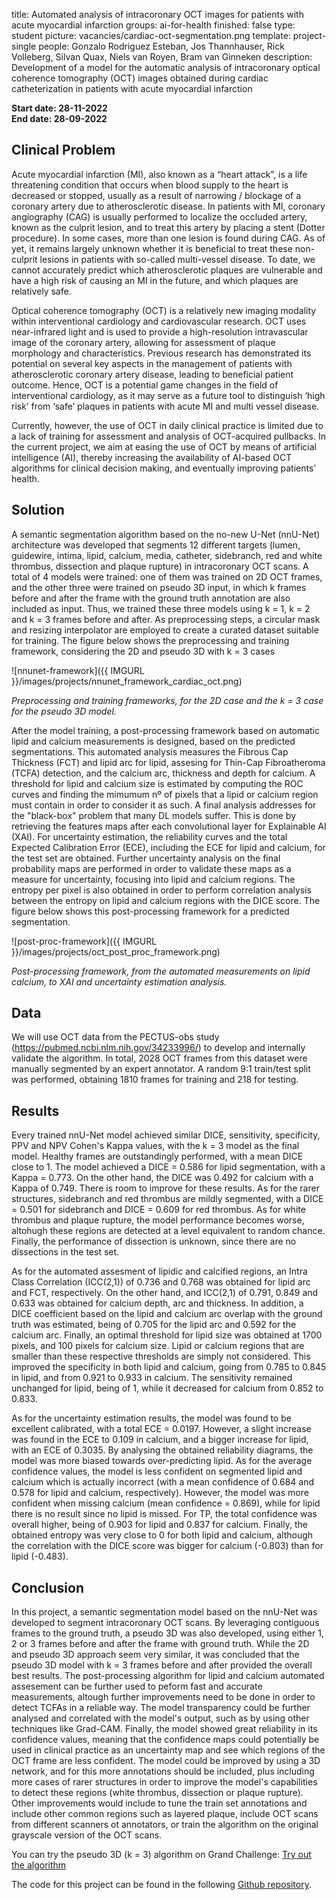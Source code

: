 title: Automated analysis of intracoronary OCT images for patients with acute myocardial infarction 
groups: ai-for-health
finished: false
type: student
picture: vacancies/cardiac-oct-segmentation.png
template: project-single
people: Gonzalo Rodriguez Esteban, Jos Thannhauser, Rick Volleberg, Silvan Quax, Niels van Royen, Bram van Ginneken
description: Development of a model for the automatic analysis of intracoronary optical coherence tomography (OCT) images obtained during cardiac catheterization in patients with acute myocardial infarction 

 **Start date: 28-11-2022** <br>
 **End date: 28-09-2022**
 
## Clinical Problem
Acute myocardial infarction (MI), also known as a “heart attack”, is a life threatening condition that occurs when blood supply to the heart is decreased or stopped, usually as a result of narrowing / blockage of a coronary artery due to atherosclerotic disease. In patients with MI, coronary angiography (CAG) is usually performed to localize the occluded artery, known as the culprit lesion, and to treat this artery by placing a stent (Dotter procedure). In some cases, more than one lesion is found during CAG. As of yet, it remains largely unknown whether it is beneficial to treat these non-culprit lesions in patients with so-called multi-vessel disease. To date, we cannot accurately predict which atherosclerotic plaques are vulnerable and have a high risk of causing an MI in the future, and which plaques are relatively safe.

Optical coherence tomography (OCT) is a relatively new imaging modality within interventional cardiology and cardiovascular research. OCT uses near-infrared light and is used to provide a high-resolution intravascular image of the coronary artery, allowing for assessment of plaque morphology and characteristics. Previous research has demonstrated its potential on several key aspects in the management of patients with atherosclerotic coronary artery disease, leading to beneficial patient outcome. Hence, OCT is a potential game changes in the field of interventional cardiology, as it may serve as a future tool to distinguish ‘high risk’ from ‘safe’ plaques in patients with acute MI and multi vessel disease.

Currently, however, the use of OCT in daily clinical practice is limited due to a lack of training for assessment and analysis of OCT-acquired pullbacks. In the current project, we aim at easing the use of OCT by means of artificial intelligence (AI), thereby increasing the availability of AI-based OCT algorithms for clinical decision making, and eventually improving patients’ health.

## Solution
A semantic segmentation algorithm based on the no-new U-Net (nnU-Net) architecture was developed that segments 12 different targets (lumen, guidewire, intima, lipid, calcium, media, catheter, sidebranch, red and white thrombus, dissection and plaque rupture) in intracoronary OCT scans. A total of 4 models were trained: one of them was trained on 2D OCT frames, and the other three were trained on pseudo 3D input, in which k frames before and after the frame with the ground truth annotation are also included as input. Thus, we trained these three models using k = 1, k = 2 and k = 3 frames before and after. As preprocessing steps, a circular mask and resizing interpolator are employed to create a curated dataset suitable for training. The figure below shows the preprocessing and training framework, considering the 2D and pseudo 3D with k = 3 cases

 ![nnunet-framework]({{ IMGURL }}/images/projects/nnunet_framework_cardiac_oct.png)
 
_Preprocessing and training frameworks, for the 2D case and the k = 3 case for the pseudo 3D model._


After the model training, a post-processing framework based on automatic lipid and calcium measurements is designed, based on the predicted segmentations. This automated analysis measures the Fibrous Cap Thickness (FCT) and lipid arc for lipid, assesing for Thin-Cap Fibroatheroma (TCFA) detection, and the calcium arc, thickness and depth for calcium. A threshold for lipid and calcium size is estimated by computing the ROC curves and finding the mimumum nº of pixels that a lipid or calcium region must contain in order to consider it as such. A final analysis addresses for the "black-box" problem that many DL models suffer. This is done by retrieving the features maps after each convolutional layer for Explainable AI (XAI). For uncertainty estimation, the reliability curves and the total Expected Calibration Error (ECE), including the ECE for lipid and calcium, for the test set are obtained. Further uncertainty analysis on the final probability maps are performed in order to validate these maps as a measure for uncertainty, focusing into lipid and calcium regions. The entropy per pixel is also obtained in order to perform correlation analysis between the entropy on lipid and calcium regions with the DICE score. The figure below shows this post-processing framework for a predicted segmentation.


![post-proc-framework]({{ IMGURL }}/images/projects/oct_post_proc_framework.png)

_Post-processing framework, from the automated measurements on lipid calcium, to XAI and uncertainty estimation analysis._

## Data

We will use OCT data from the PECTUS-obs study (https://pubmed.ncbi.nlm.nih.gov/34233996/) to develop and internally validate the algorithm. In total, 2028 OCT frames from this dataset were manually segmented by an expert annotator. A random 9:1 train/test split was performed, obtaining 1810 frames for training and 218 for testing. 

## Results

Every trained nnU-Net model achieved similar DICE, sensitivity, specificity, PPV and NPV Cohen's Kappa values, with the k = 3 model as the final model. Healthy frames are outstandingly performed, with a mean DICE close to 1. The model achieved a DICE = 0.586 for lipid segmentation, with a Kappa = 0.773. On the other hand, the DICE was 0.492 for calcium with a Kappa of 0.749. There is room to improve for these results. As for the rarer structures, sidebranch and red thrombus are mildly segmented, with a DICE = 0.501 for sidebranch and DICE = 0.609 for red thrombus. As for white thrombus and plaque rupture, the model performance becomes worse, altohugh these regions are detected at a level equivalent to random chance. Finally, the performance of dissection is unknown, since there are no dissections in the test set. 

As for the automated assesment of lipidic and calcified regions, an Intra Class Correlation (ICC(2,1)) of 0.736 and 0.768 was obtained for lipid arc and FCT, respectively. On the other hand, and ICC(2,1) of 0.791, 0.849 and 0.633 was obtained for calcium depth, arc and thickness. In addition, a DICE coefficient based on the lipid and calcium arc overlap with the ground truth was estimated, being of 0.705 for the lipid arc and 0.592 for the calcium arc. Finally, an optimal threshold for lipid size was obtained at 1700 pixels, and 100 pixels for calcium size. Lipid or calcium regions that are smaller than these respective thresholds are simply not considered. This improved the specificity in both lipid and calcium, going from 0.785 to 0.845 in lipid, and from 0.921 to 0.933 in calcium. The sensitivity remained unchanged for lipid, being of 1, while it decreased for calcium from  0.852 to 0.833.

As for the uncertainty estimation results, the model was found to be excellent calibrated, with a total ECE = 0.0197. However, a slight increase was found in the ECE to 0.109 in calcium, and a bigger increase for lipid, with an ECE of 0.3035. By analysing the obtained reliability diagrams, the model was more biased towards over-predicting lipid. As for the average confidence values, the model is less confident on segmented lipid and calcium which is actually incorrect (with a mean confidence of 0.684 and 0.578 for lipid and calcium, respectively). However, the model was more confident when missing calcium (mean confidence = 0.869), while for lipid there is no result since no lipid is missed. For TP, the total confidence was overall higher, being of 0.903 for lipid and 0.837 for calcium. Finally, the obtained entropy was very close to 0 for both lipid and calcium, although the correlation with the DICE score was bigger for calcium (-0.803) than for lipid (-0.483).

## Conclusion

In this project, a semantic segmentation model based on the nnU-Net was developed to segment intracoronary OCT scans. By leveraging contiguous frames to the ground truth, a pseudo 3D was also developed, using either 1, 2 or 3 frames before and after the frame with ground truth. While the 2D and pseudo 3D approach seem very similar, it was concluded that the pseudo 3D model with k = 3 frames before and after provided the overall best results. The post-processing algorithm for lipid and calcium automated assesement can be further used to peform fast and accurate measurements, altough further improvements need to be done in order to detect TCFAs in a reliable way. The model transparency could be further analysed and correlated with the model's output, such as by using other techniques like Grad-CAM. Finally, the model showed great reliability in its confidence values, meaning that the confidence maps could potentially be used in clinical practice as an uncertainty map and see which regions of the OCT frame are less confident. The model could be improved by using a 3D network, and for this more annotations should be included, plus including more cases of rarer structures in order to improve the model's capabilities to detect these regions (white thrombus, dissection or plaque rupture). Other improvements would include to tune the train set annotations and include other common regions such as layered plaque, include OCT scans from different scanners ot annotators, or train the algorithm on the original grayscale version of the OCT scans.

You can try the pseudo 3D (k = 3) algorithm on Grand Challenge: <a href="https://grand-challenge.org/algorithms/cardiac-oct/" class="btn btn-primary btn-lg my-3">Try out the algorithm</a>

The code for this project can be found in the following [Github repository](https://github.com/Gonzalo2408/CardiacOCT-project).
